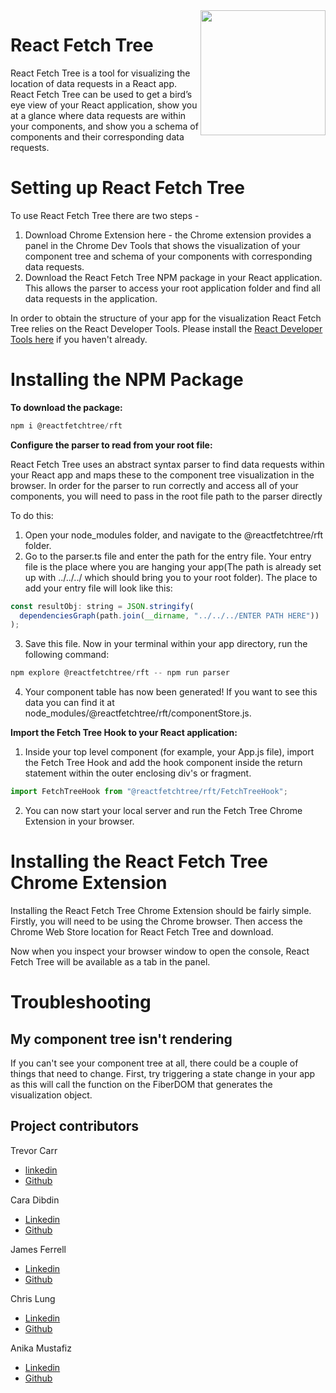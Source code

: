 <img align='right' img src='./FetchTreeChromeExt/src/assets/Logo.png' width='200' height='200' />

# React Fetch Tree

React Fetch Tree is a tool for visualizing the location of data requests in a React app. React Fetch Tree can be used to get a bird’s eye view of your React application, show you at a glance where data requests are within your components, and show you a schema of components and their corresponding data requests.

# Setting up React Fetch Tree

To use React Fetch Tree there are two steps -

1. Download Chrome Extension here - the Chrome extension provides a panel in the Chrome Dev Tools that shows the visualization of your component tree and schema of your components with corresponding data requests.
2. Download the React Fetch Tree NPM package in your React application. This allows the parser to access your root application folder and find all data requests in the application.

In order to obtain the structure of your app for the visualization React Fetch Tree relies on the React Developer Tools. Please install the [React Developer Tools here](https://chrome.google.com/webstore/detail/react-developer-tools/fmkadmapgofadopljbjfkapdkoienihi?hl=en) if you haven't already.

# Installing the NPM Package

**To download the package:**

```javascript
npm i @reactfetchtree/rft
```

**Configure the parser to read from your root file:**

React Fetch Tree uses an abstract syntax parser to find data requests within your React app and maps these to the component tree visualization in the browser. In order for the parser to run correctly and access all of your components, you will need to pass in the root file path to the parser directly

To do this:

1. Open your node_modules folder, and navigate to the @reactfetchtree/rft folder.
2. Go to the parser.ts file and enter the path for the entry file. Your entry file is the place where you are hanging your app(The path is already set up with ../../../ which should bring you to your root folder).
   The place to add your entry file will look like this:

```javascript
const resultObj: string = JSON.stringify(
  dependenciesGraph(path.join(__dirname, "../../../ENTER PATH HERE"))
);
```

3. Save this file. Now in your terminal within your app directory, run the following command:

```javascript
npm explore @reactfetchtree/rft -- npm run parser
```

4. Your component table has now been generated! If you want to see this data you can find it at node_modules/@reactfetchtree/rft/componentStore.js.

**Import the Fetch Tree Hook to your React application:**

1. Inside your top level component (for example, your App.js file), import the Fetch Tree Hook and add the hook component inside the return statement within the outer enclosing div's or fragment.

```javascript
import FetchTreeHook from "@reactfetchtree/rft/FetchTreeHook";
```

2. You can now start your local server and run the Fetch Tree Chrome Extension in your browser.

# Installing the React Fetch Tree Chrome Extension

Installing the React Fetch Tree Chrome Extension should be fairly simple. Firstly, you will need to be using the Chrome browser. Then access the Chrome Web Store location for React Fetch Tree and download.

Now when you inspect your browser window to open the console, React Fetch Tree will be available as a tab in the panel.

# Troubleshooting

## My component tree isn't rendering

If you can't see your component tree at all, there could be a couple of things that need to change. First, try triggering a state change in your app as this will call the function on the FiberDOM that generates the visualization object.

## Project contributors

Trevor Carr 
  - [linkedin](https://www.linkedin.com/in/carr-trevor/)
  - [Github](https://github.com/trevcarr95)

Cara Dibdin
  - [Linkedin](https://www.linkedin.com/in/cara-dibdin/)
  - [Github](https://github.com/caradubdub)

James Ferrell
  - [Linkedin](https://www.linkedin.com/in/james-d-ferrell/)
  - [Github](https://github.com/jdferrell009)

Chris Lung
  - [Linkedin](https://www.linkedin.com/in/chris-lung-cpa-5b69b2ba/)
  - [Github](https://github.com/chrisl-13)

Anika Mustafiz
  - [Linkedin](https://www.linkedin.com/in/anikamustafiz-lillies/)
  - [Github](https://github.com/amustafiz)
